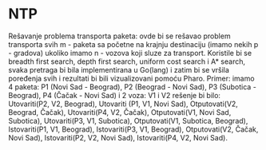 # NTP

Rešavanje problema transporta paketa: ovde bi se rešavao problem transporta svih m - paketa sa početne na krajnju destinaciju (imamo nekih p - gradova) ukoliko imamo n - vozova koji sluze za transport. Koristile bi se breadth first search, depth first search, uniform cost search i A* search, svaka pretraga bi bila implementirana u Go(lang) i zatim bi se vršila poređenja svih i rezultati bi bili vizualizovani pomoću Pharo.
Primer: imamo 4 paketa: P1 (Novi Sad - Beograd), P2 (Beograd - Novi Sad), P3 (Subotica - Beograd), P4 (Čačak - Novi Sad) i 2 voza: V1 i V2
rešenje bi bilo: Utovariti(P2, V2, Beograd), Utovariti (P1, V1, Novi Sad), Otputovati(V2, Beograd, Čačak), Utovariti(P4, V2, Čačak), Otputovati(V1, Novi Sad, Subotica), Utovariti(P3, V1, Subotica), Otputovati(V1, Subotica, Beograd), Istovariti(P1, V1, Beograd), Istovariti(P3, V1, Beograd), Otputovati(V2, Čačak, Novi Sad), Istovariti(P2, V2, Novi Sad), Istovariti(P4, V2, Novi Sad).
